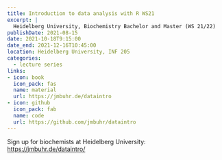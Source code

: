 ```yaml
---
title: Introduction to data analysis with R WS21
excerpt: |
  Heidelberg University, Biochemistry Bachelor and Master (WS 21/22)
publishDate: 2021-08-15
date: 2021-10-18T9:15:00
date_end: 2021-12-16T10:45:00
location: Heidelberg University, INF 205
categories:
  - lecture series
links:
- icon: book
  icon_pack: fas
  name: material
  url: https://jmbuhr.de/dataintro
- icon: github
  icon_pack: fab
  name: code
  url: https://github.com/jmbuhr/dataintro
---
```


Sign up for biochemists at Heidelberg University: <https://jmbuhr.de/dataintro/>


